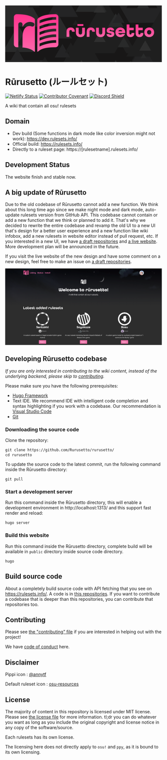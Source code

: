 ![logo](rurusetto-readme-logo.svg)

# Rūrusetto (ルールセット)

[![Netlify Status](https://api.netlify.com/api/v1/badges/94d928c5-5fde-4a3c-b7b6-549b17676dab/deploy-status)](https://app.netlify.com/sites/dev-rurusetto/deploys)
[![Contributor Covenant](https://img.shields.io/badge/Contributor%20Covenant-2.0-4baaaa.svg)](code_of_conduct.md)
[![Discord Shield](https://discordapp.com/api/guilds/700619421466624050/widget.png?style=shield)](https://discord.gg/CQPNADu)

A wiki that contain all osu! rulesets

## Domain

- Dev build (Some functions in dark mode like color inversion might not work): https://dev.rulesets.info/
- Official build: https://rulesets.info/
- Directly to a ruleset page: https://[rulesetname].rulesets.info/

## Development Status

The website finish and stable now.

## A big update of Rūrusetto

Due to the old codebase of Rūrusetto cannot add a new function. We think about this long time ago since we make night mode and dark mode, auto-update rulesets version from GitHub API. This codebase cannot contain or add a new function that we think or planned to add it. That's why we decided to rewrite the entire codebase and revamp the old UI to a new UI that's design for a better user experience and a new function like wiki infobox, add a new rulesets in website editor instead of pull request, etc. If you interested in a new UI, we have [a draft repositories](https://github.com/Rurusetto/rurusetto-new-draft) and [a live website](https://rurusetto-new-design.netlify.app/). More development plan will be announced in the future.

If you visit the live website of the new design and have some comment on a new design, feel free to make an issue on [a draft repositories](https://github.com/Rurusetto/rurusetto-new-draft).

![Rūrusetto new design](rurusetto-new-ui.png)

## Developing Rūrusetto codebase

*If you are only interested in contributing to the wiki content, instead of the underlying backend, please skip to [contributing](#contributing).*

Please make sure you have the following prerequisites:

- [Hugo Framework](https://gohugo.io/)
- Text IDE. We recommend IDE with intelligent code completion and syntax highlighting if you work with a codebase. Our recommendation is [Visual Studio Code](https://code.visualstudio.com/)
- [Git](https://git-scm.com/)

### Downloading the source code

Clone the repository:

```shell
git clone https://github.com/Rurusetto/rurusetto/
cd rurusetto
```

To update the source code to the latest commit, run the following command inside the Rūrusetto directory:

```shell
git pull
```

### Start a development server

Run this command inside the Rūrusetto directory, this will enable a development environment in http://localhost:1313/ and this support fast render and reload:

```shell
hugo server
```

### Build this website

Run this command inside the Rūrusetto directory, complete build will be available in `public` directory inside source code directory.

```shell
hugo
```

## Build source code

About a completely build source code with API fetching that you see on https://rulesets.info/. A code is in [this repositories](https://github.com/Rurusetto/rurusetto-build). If you want to contribute a codebase that is deeper than this repositories, you can contribute that repositories too.

## Contributing

Please see [the "contributing" file](CONTRIBUTING.md) if you are interested in helping out with the project!

We have [code of conduct](code_of_conduct.md) here.

## Disclaimer

Pippi icon : [@annytf](https://twitter.com/annytf/status/991050258183434240)

Default ruleset icon : [osu-resources](https://github.com/ppy/osu-resources)

## License

The majority of content in this repository is licensed under MIT license. Please see [the license file](LICENSE) for more information. tl;dr you can do whatever you want as long as you include the original copyright and license notice in any copy of the software/source.

Each rulesets has its own license.

The licensing here does not directly apply to `osu!` and `ppy`, as it is bound to its own licensing.
